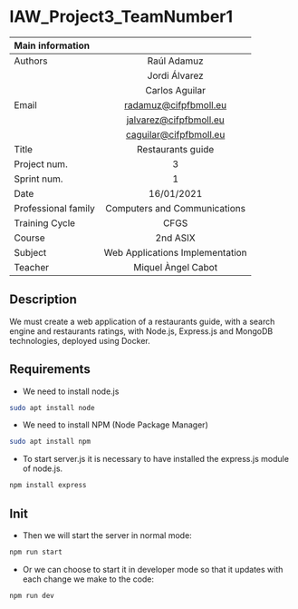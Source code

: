 # IAW_Project3_TeamNumber1

|            Main information        ||
| :---        |    :----:   | 
| Authors     | Raúl Adamuz   |
|             | Jordi Álvarez |
|             | Carlos Aguilar |
| Email       | <radamuz@cifpfbmoll.eu> |
|             | <jalvarez@cifpfbmoll.eu>|
|             | <caguilar@cifpfbmoll.eu>|
| Title       | Restaurants guide |
| Project num. |    3         |
| Sprint num. |      1        |
| Date        | 16/01/2021    |
| Professional family | Computers and Communications |
| Training Cycle |       CFGS     |
| Course      | 2nd ASIX      |
| Subject     | Web Applications Implementation |
| Teacher     | Miquel Àngel Cabot  |


## Description
We must create a web application of a restaurants guide, with a search engine and restaurants ratings, with Node.js, Express.js and MongoDB technologies, deployed using Docker.

## Requirements
* We need to install node.js
```bash
sudo apt install node
```

* We need to install NPM (Node Package Manager)
```bash
sudo apt install npm
```

* To start server.js it is necessary to have installed the express.js module of node.js.
```js
npm install express
```

## Init

* Then we will start the server in normal mode:
```js
npm run start
```

* Or we can choose to start it in developer mode so that it updates with each change we make to the code:
```js
npm run dev
```